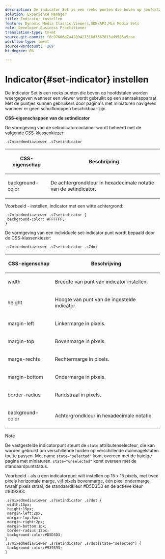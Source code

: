 ```yaml
---
description: De indicator Set is een reeks punten die boven op hoofdstalen worden weergegeven wanneer een viewer wordt gebruikt op een aanraakapparaat. Met de puntjes kunnen gebruikers door pagina's met miniaturen navigeren wanneer er geen schuifknoppen beschikbaar zijn.
solution: Experience Manager
title: Indicator instellen
feature: Dynamic Media Classic,Viewers,SDK/API,Mix Media Sets
role: Developer,Business Practitioner
translation-type: tm+mt
source-git-commit: f6c97606d7a4209427316d7367013ad9585a5cae
workflow-type: tm+mt
source-wordcount: '269'
ht-degree: 0%

---
```



# Indicator{#set-indicator} instellen

De indicator Set is een reeks punten die boven op hoofdstalen worden weergegeven wanneer een viewer wordt gebruikt op een aanraakapparaat. Met de puntjes kunnen gebruikers door pagina&#39;s met miniaturen navigeren wanneer er geen schuifknoppen beschikbaar zijn.

<!--<a id="section_061E550C1C1D4DB2BD663A898895B38C"></a>-->

**CSS-eigenschappen van de setindicator**

De vormgeving van de setindicatorcontainer wordt beheerd met de volgende CSS-klassenkiezer:

```
.s7mixedmediaviewer .s7setindicator
```

<table id="table_94EE3F5BBE4547C0B4943471CEE7EDE4"> 
 <thead> 
  <tr> 
   <th colname="col1" class="entry"> <p> CSS-eigenschap </p> </th> 
   <th colname="col2" class="entry"> <p>Beschrijving </p> </th> 
  </tr> 
 </thead>
 <tbody> 
  <tr> 
   <td colname="col1"> <p> <span class="codeph"> background-color  </span> </p> </td> 
   <td colname="col2"> <p>De achtergrondkleur in hexadecimale notatie van de setindicator. </p> </td> 
  </tr> 
 </tbody> 
</table>

Voorbeeld - instellen, indicator met een witte achtergrond:

```
.s7mixedmediaviewer .s7setindicator { 
 background-color: #FFFFFF; 
}
```

De vormgeving van een individuele set-indicator punt wordt bepaald door de CSS-klassenkiezer:

`.s7mixedmediaviewer .s7setindicator .s7dot`

<table id="table_09B6E232FB94417392D101A7A653BE54"> 
 <thead> 
  <tr> 
   <th colname="col1" class="entry"> <p> CSS-eigenschap </p> </th> 
   <th colname="col2" class="entry"> <p>Beschrijving </p> </th> 
  </tr> 
 </thead>
 <tbody> 
  <tr> 
   <td colname="col1"> <p> <span class="codeph"> width </span> </p> </td> 
   <td colname="col2"> <p>Breedte van punt van indicator instellen. </p> </td> 
  </tr> 
  <tr> 
   <td colname="col1"> <p> <span class="codeph"> height  </span> </p> </td> 
   <td colname="col2"> <p>Hoogte van punt van de ingestelde indicator. </p> </td> 
  </tr> 
  <tr> 
   <td colname="col1"> <p> <span class="codeph"> margin-left  </span> </p> </td> 
   <td colname="col2"> <p>Linkermarge in pixels. </p> </td> 
  </tr> 
  <tr> 
   <td colname="col1"> <p> <span class="codeph"> margin-top  </span> </p> </td> 
   <td colname="col2"> <p>Bovenmarge in pixels. </p> </td> 
  </tr> 
  <tr> 
   <td colname="col1"> <p> <span class="codeph"> marge-rechts  </span> </p> </td> 
   <td colname="col2"> <p>Rechtermarge in pixels. </p> </td> 
  </tr> 
  <tr> 
   <td colname="col1"> <p> <span class="codeph"> margin-bottom  </span> </p> </td> 
   <td colname="col2"> <p>Ondermarge in pixels. </p> </td> 
  </tr> 
  <tr> 
   <td colname="col1"> <p> <span class="codeph"> border-radius  </span> </p> </td> 
   <td colname="col2"> <p>Randstraal in pixels. </p> </td> 
  </tr> 
  <tr> 
   <td colname="col1"> <p> <span class="codeph"> background-color  </span> </p> </td> 
   <td colname="col2"> <p>Achtergrondkleur in hexadecimale notatie. </p> </td> 
  </tr> 
 </tbody> 
</table>

>[!NOTE]
>
>De vastgestelde indicatorpunt steunt de `state` attributenselecteur, die kan worden gebruikt om verschillende huiden op verschillende duimnagelstaten toe te passen. Met name `state="selected"` komt overeen met de huidige pagina met miniaturen. `state="unselected"` komt overeen met de standaardpuntstatus.

Voorbeeld - als u een indicatorpunt wilt instellen op 15 x 15 pixels, met twee pixels horizontale marge, vijf pixels bovenmarge, één pixel ondermarge, twaalf pixels straal, de standaardkleur #D5D3D3 en de actieve kleur #939393:

```
.s7mixedmediaviewer .s7setindicator .s7dot { 
 width:15px; 
 height:15px; 
 margin-left:2px; 
 margin-top:5px; 
 margin-right:2px; 
 margin-bottom:1px; 
 border-radius:12px; 
 background-color:#D5D3D3;  
} 
.s7mixedmediaviewer .s7setindicator .s7dot[state="selected"] { 
 background-color:#939393;  
}
```

